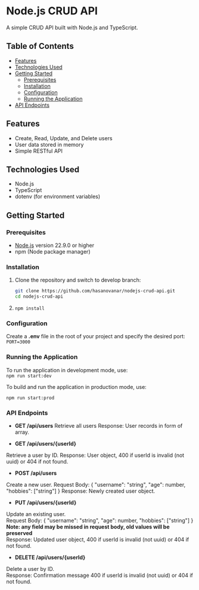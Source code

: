 # Node.js CRUD API

A simple CRUD API built with Node.js and TypeScript.

## Table of Contents

- [Features](#features)
- [Technologies Used](#technologies-used)
- [Getting Started](#getting-started)
  - [Prerequisites](#prerequisites)
  - [Installation](#installation)
  - [Configuration](#configuration)
  - [Running the Application](#running-the-application)
- [API Endpoints](#api-endpoints)


## Features

- Create, Read, Update, and Delete users
- User data stored in memory
- Simple RESTful API

## Technologies Used

- Node.js
- TypeScript
- dotenv (for environment variables)

## Getting Started

### Prerequisites

- [Node.js](https://nodejs.org/en/) version 22.9.0 or higher
- npm (Node package manager)

### Installation

1. Clone the repository and switch to develop branch:

   ```bash
   git clone https://github.com/hasanovanar/nodejs-crud-api.git
   cd nodejs-crud-api
   ```

2. `npm install`

### Configuration

Create a **.env** file in the root of your project and specify the desired port:<br>
`PORT=3000`

### Running the Application

To run the application in development mode, use:<br>
`npm run start:dev`

To build and run the application in production mode, use:

`npm run start:prod`

### API Endpoints

- **GET /api/users**
  Retrieve all users
  Response: User records in form of array.

- **GET /api/users/{userId}**

Retrieve a user by ID.
Response: User object, 400 if userId is invalid (not uuid) or 404 if not found.

- **POST /api/users**

Create a new user.
Request Body: { "username": "string", "age": number, "hobbies": ["string"] }
Response: Newly created user object.

- **PUT /api/users/{userId}**

Update an existing user. <br>
Request Body: { "username": "string", "age": number, "hobbies": ["string"] } <br>
**Note: any field may be missed in request body, old values will be preserved** <br>
Response: Updated user object, 400 if userId is invalid (not uuid) or 404 if not found.

- **DELETE /api/users/{userId}**

Delete a user by ID.<br>
Response: Confirmation message 400 if userId is invalid (not uuid) or 404 if not found.

